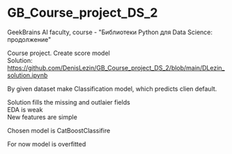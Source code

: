 # GB_Course_project_DS_2
GeekBrains AI faculty, course - "Библиотеки Python для Data Science: продолжение"

Course project. Create score model  
Solution: https://github.com/DenisLezin/GB_Course_project_DS_2/blob/main/DLezin_solution.ipynb

By given dataset make Classification model, which predicts clien default. 

Solution fills the missing and outlaier fields  
EDA is weak  
New features are simple  

Chosen model is CatBoostClassifire

For now model is overfitted

